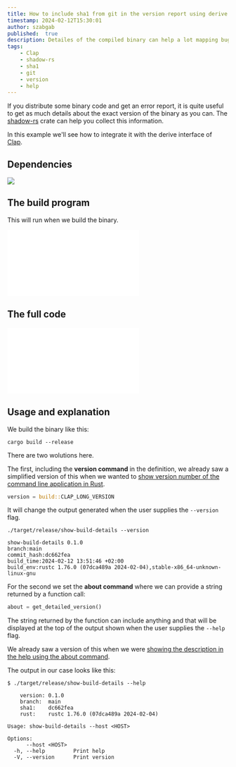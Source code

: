 ```yaml
---
title: How to include sha1 from git in the version report using derive interface of Clap?
timestamp: 2024-02-12T15:30:01
author: szabgab
published:  true
description: Detailes of the compiled binary can help a lot mapping bugs to versions.
tags:
    - Clap
    - shadow-rs
    - sha1
    - git
    - version
    - help
---
```


If you distribute some binary code and get an error report, it is quite useful to get as much details about the exact version of the binary as you can.
The [shadow-rs](https://crates.io/crates/shadow-rs) crate can help you collect this information.

In this example we'll see how to integrate it with the derive interface of [Clap](/clap).

## Dependencies

![](examples/clap/show-build-details/Cargo.toml)


## The build program

This will run when we build the binary.

![](examples/clap/show-build-details/build.rs)


## The full code

![](examples/clap/show-build-details/src/main.rs)


## Usage and explanation


We build the binary like this:

```
cargo build --release
```

There are two wolutions here.

The first, including the **version command** in the definition, we already saw a simplified version of this when
we wanted to [show version number of the command line application in Rust](/clap-show-version-number).

```rust
version = build::CLAP_LONG_VERSION
```

It will change the output generated when the user supplies the `--version` flag.


```
./target/release/show-build-details --version

show-build-details 0.1.0
branch:main
commit_hash:dc662fea
build_time:2024-02-12 13:51:46 +02:00
build_env:rustc 1.76.0 (07dca489a 2024-02-04),stable-x86_64-unknown-linux-gnu
```

For the second we set the **about command** where we can provide a string returned by a function call:

```rust
about = get_detailed_version()
```

The string returned by the function can include anything and that will be displayed at the top of the output shown
when the user supplies the `--help` flag.

We already saw a version of this when we were [showing the description in the help using the about command](/clap-about-the-application).

The output in our case looks like this:

```
$ ./target/release/show-build-details --help

    version: 0.1.0
    branch:  main
    sha1:    dc662fea
    rust:    rustc 1.76.0 (07dca489a 2024-02-04)

Usage: show-build-details --host <HOST>

Options:
      --host <HOST>
  -h, --help         Print help
  -V, --version      Print version
```



